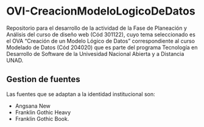 # OVI-CreacionModeloLogicoDeDatos
Repositorio para el desarrollo de la actividad de la Fase de Planeación y Análisis del curso de diseño web (Cód 301122), cuyo tema seleccionado es el OVA “Creación de un Modelo Lógico de Datos” correspondiente al curso Modelado de Datos (Cód 204020) que es parte del programa Tecnología en Desarrollo de Software de la Univesidad Nacional Abierta y a Distancia UNAD.

## Gestion de fuentes
Las fuentes que se adaptan a la identidad institucional son:
* Angsana New
* Franklin Gothic Heavy
* Franklin Gothic Book.